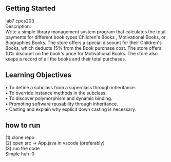 ## Getting Started

lab7 cpcs203<br>
Description:<br>
Write a simple library management system program that calculates the total payments for different book
types Children's Books , Motivational Books, or Biographies Books. The store offers a special discount for
their Children's Books, which deducts 15% from the Book purchase cost. The store offers 10% discount on the
book's price for Motivational Books. The store also keeps a record of all the books and their total purchases.
## Learning Objectives

• To define a subclass from a superclass through inheritance.<br>
• To override instance methods in the subclass.<br>
• To discover polymorphism and dynamic binding.<br>
• Promoting software reusability through inheritance.<br>
• Casting and explain why explicit down casting is necessary.<br>

## how to run
(1) clone repo <br>
(2) open src -> App.java in vscode (preferably) <br>
(3) run the code <br>
Simple huh :0
